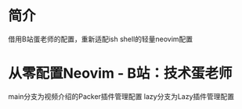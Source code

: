 # 简介

借用B站蛋老师的配置，重新适配ish shell的轻量neovim配置

# 从零配置Neovim - B站：技术蛋老师

main分支为视频介绍的Packer插件管理配置
lazy分支为Lazy插件管理配置
